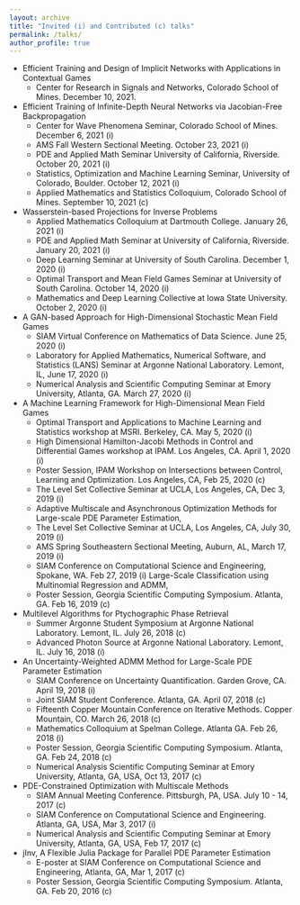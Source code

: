 ```yaml
---
layout: archive
title: "Invited (i) and Contributed (c) talks"
permalink: /talks/
author_profile: true
---
```


<!-- {% if site.talkmap_link == true %}

<p style="text-decoration:underline;"><a href="/talkmap.html">See a map of all the places I've given a talk!</a></p>

{% endif %}

{% for post in site.talks reversed %}
  {% include archive-single-talk.html %}
{% endfor %}
 -->
<!-- invited (i) and contributed (c) talks -->
* Efficient Training and Design of Implicit Networks with Applications in Contextual Games
	* Center for Research in Signals and Networks, Colorado School of Mines. December 10, 2021.
* Efficient Training of Infinite-Depth Neural Networks via Jacobian-Free Backpropagation
	* Center for Wave Phenomena Seminar, Colorado School of Mines. December 6, 2021 (i)
	* AMS Fall Western Sectional Meeting. October 23, 2021 (i)
	* PDE and Applied Math Seminar University of California, Riverside. October 20, 2021 (i)
	* Statistics, Optimization and Machine Learning Seminar, University of Colorado, Boulder. October 12, 2021 (i)
	* Applied Mathematics and Statistics Colloquium, Colorado School of Mines. September 10, 2021 (c)
* Wasserstein-based Projections for Inverse Problems
	* Applied Mathematics Colloquium at Dartmouth College. January 26, 2021 (i)
	* PDE and Applied Math Seminar at University of California, Riverside. January 20, 2021 (i)
	* Deep Learning Seminar at University of South Carolina. December 1, 2020 (i)
	* Optimal Transport and Mean Field Games Seminar at University of South Carolina. October 14, 2020 (i)
	* Mathematics and Deep Learning Collective at Iowa State University. October 2, 2020 (i)
* A GAN-based Approach for High-Dimensional Stochastic Mean Field Games
	* SIAM Virtual Conference on Mathematics of Data Science. June 25, 2020 (i)
	* Laboratory for Applied Mathematics, Numerical Software, and Statistics (LANS) Seminar at Argonne National Laboratory. Lemont, IL, June 17, 2020 (i)
	* Numerical Analysis and Scientific Computing Seminar at Emory University, Atlanta, GA. March 27, 2020 (i)
* A Machine Learning Framework for High-Dimensional Mean Field Games
	* Optimal Transport and Applications to Machine Learning and Statistics workshop at MSRI. Berkeley, CA. May 5, 2020 (i)
	* High Dimensional Hamilton-Jacobi Methods in Control and Differential Games workshop at IPAM. Los Angeles, CA. April 1, 2020 (i)
	* Poster Session, IPAM Workshop on Intersections between Control, Learning and Optimization. Los Angeles, CA, Feb 25, 2020 (c)
	* The Level Set Collective Seminar at UCLA, Los Angeles, CA, Dec 3, 2019 (i)
	* Adaptive Multiscale and Asynchronous Optimization Methods for Large-scale PDE Parameter Estimation,
	* The Level Set Collective Seminar at UCLA, Los Angeles, CA, July 30, 2019 (i)
	* AMS Spring Southeastern Sectional Meeting, Auburn, AL, March 17, 2019 (i)
	* SIAM Conference on Computational Science and Engineering, Spokane, WA. Feb 27, 2019 (i)
Large-Scale Classification using Multinomial Regression and ADMM,
	* Poster Session, Georgia Scientific Computing Symposium. Atlanta, GA. Feb 16, 2019 (c)
* Multilevel Algorithms for Ptychographic Phase Retrieval
	* Summer Argonne Student Symposium at Argonne National Laboratory. Lemont, IL. July 26, 2018 (c)
	* Advanced Photon Source at Argonne National Laboratory. Lemont, IL. July 16, 2018 (i)
* An Uncertainty-Weighted ADMM Method for Large-Scale PDE Parameter Estimation
	* SIAM Conference on Uncertainty Quantification. Garden Grove, CA. April 19, 2018 (i)
	* Joint SIAM Student Conference. Atlanta, GA. April 07, 2018 (c)
	* Fifteenth Copper Mountain Conference on Iterative Methods. Copper Mountain, CO. March 26, 2018 (c)
	* Mathematics Colloquium at Spelman College. Atlanta GA. Feb 26, 2018 (i)
	* Poster Session, Georgia Scientific Computing Symposium. Atlanta, GA. Feb 24, 2018 (c)
	* Numerical Analysis Scientific Computing Seminar at Emory University, Atlanta, GA, USA, Oct 13, 2017 (c)
* PDE-Constrained Optimization with Multiscale Methods
	* SIAM Annual Meeting Conference. Pittsburgh, PA, USA. July 10 - 14, 2017 (c)
	* SIAM Conference on Computational Science and Engineering. Atlanta, GA, USA, Mar 3, 2017 (i)
	* Numerical Analysis and Scientific Computing Seminar at Emory University, Atlanta, GA, USA, Feb 17, 2017 (c)
* jInv, A Flexible Julia Package for Parallel PDE Parameter Estimation
	* E-poster at SIAM Conference on Computational Science and Engineering, Atlanta, GA, Mar 1, 2017 (c)
	* Poster Session, Georgia Scientific Computing Symposium. Atlanta, GA. Feb 20, 2016 (c)
